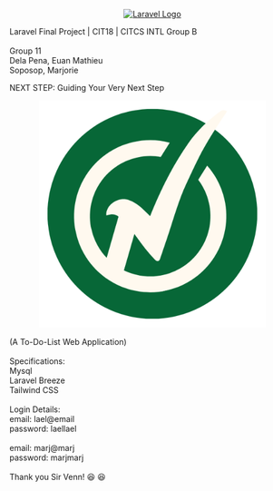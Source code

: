 <p align="center"><a href="https://laravel.com" target="_blank"><img src="https://raw.githubusercontent.com/laravel/art/master/logo-lockup/5%20SVG/2%20CMYK/1%20Full%20Color/laravel-logolockup-cmyk-red.svg" width="400" alt="Laravel Logo"></a></p>

Laravel Final Project | CIT18 | CITCS INTL Group B <br />
<br />
Group 11 <br />
Dela Pena, Euan Mathieu <br />
Soposop, Marjorie <br />

NEXT STEP: Guiding Your Very Next Step <br />

<p align="center"><a href="https://github.com/Marshhh2022/Next-Step-To-do-List-Web-Application.git" target="_blank"><img src="public/images/logo.png" width="400" alt="Laravel Logo"></a></p>

(A To-Do-List Web Application) <br />
<br />
Specifications: <br />
Mysql <br />
Laravel Breeze <br />
Tailwind CSS <br />
<br />
Login Details:<br />
email: lael@email<br />
password: laellael<br />
<br />
email: marj@marj<br />
password: marjmarj<br />
<br />
Thank you Sir Venn! :laughing: :satisfied: